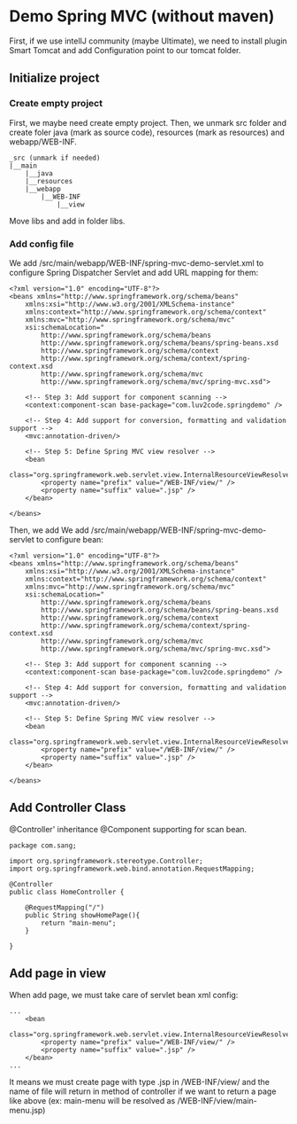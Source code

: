 # Demo Spring MVC (without maven)

First, if we use intelIJ community (maybe Ultimate), we need to install plugin Smart Tomcat and add Configuration point to our tomcat folder.

## Initialize project
### Create empty project
First, we maybe need create empty project. Then, we unmark src folder and create foler java (mark as source code), resources (mark as resources) and webapp/WEB-INF.
```
_src (unmark if needed)
|__main
    |__java
    |__resources
    |__webapp
        |__WEB-INF
            |__view
```

Move libs and add in folder libs.

### Add config file
We add /src/main/webapp/WEB-INF/spring-mvc-demo-servlet.xml to configure Spring Dispatcher Servlet and add URL mapping for them:
```
<?xml version="1.0" encoding="UTF-8"?>
<beans xmlns="http://www.springframework.org/schema/beans"
	xmlns:xsi="http://www.w3.org/2001/XMLSchema-instance" 
	xmlns:context="http://www.springframework.org/schema/context"
	xmlns:mvc="http://www.springframework.org/schema/mvc"
	xsi:schemaLocation="
		http://www.springframework.org/schema/beans
    	http://www.springframework.org/schema/beans/spring-beans.xsd
    	http://www.springframework.org/schema/context
    	http://www.springframework.org/schema/context/spring-context.xsd
    	http://www.springframework.org/schema/mvc
        http://www.springframework.org/schema/mvc/spring-mvc.xsd">

	<!-- Step 3: Add support for component scanning -->
	<context:component-scan base-package="com.luv2code.springdemo" />

	<!-- Step 4: Add support for conversion, formatting and validation support -->
	<mvc:annotation-driven/>

	<!-- Step 5: Define Spring MVC view resolver -->
	<bean
		class="org.springframework.web.servlet.view.InternalResourceViewResolver">
		<property name="prefix" value="/WEB-INF/view/" />
		<property name="suffix" value=".jsp" />
	</bean>

</beans>
```
Then, we add We add /src/main/webapp/WEB-INF/spring-mvc-demo-servlet to configure bean:
```
<?xml version="1.0" encoding="UTF-8"?>
<beans xmlns="http://www.springframework.org/schema/beans"
	xmlns:xsi="http://www.w3.org/2001/XMLSchema-instance" 
	xmlns:context="http://www.springframework.org/schema/context"
	xmlns:mvc="http://www.springframework.org/schema/mvc"
	xsi:schemaLocation="
		http://www.springframework.org/schema/beans
    	http://www.springframework.org/schema/beans/spring-beans.xsd
    	http://www.springframework.org/schema/context
    	http://www.springframework.org/schema/context/spring-context.xsd
    	http://www.springframework.org/schema/mvc
        http://www.springframework.org/schema/mvc/spring-mvc.xsd">

	<!-- Step 3: Add support for component scanning -->
	<context:component-scan base-package="com.luv2code.springdemo" />

	<!-- Step 4: Add support for conversion, formatting and validation support -->
	<mvc:annotation-driven/>

	<!-- Step 5: Define Spring MVC view resolver -->
	<bean
		class="org.springframework.web.servlet.view.InternalResourceViewResolver">
		<property name="prefix" value="/WEB-INF/view/" />
		<property name="suffix" value=".jsp" />
	</bean>

</beans>
```

## Add Controller Class
@Controller' inheritance @Component supporting for scan bean.
```
package com.sang;

import org.springframework.stereotype.Controller;
import org.springframework.web.bind.annotation.RequestMapping;

@Controller
public class HomeController {

    @RequestMapping("/")
    public String showHomePage(){
        return "main-menu";
    }

}
```

## Add page in view
When add page, we must take care of servlet bean xml config:
```
...
	<bean
		class="org.springframework.web.servlet.view.InternalResourceViewResolver">
		<property name="prefix" value="/WEB-INF/view/" />
		<property name="suffix" value=".jsp" />
	</bean>
...
```

It means we must create page with type .jsp in /WEB-INF/view/ and the name of file will return in method of controller if we want to return a page like above (ex: main-menu will be resolved as /WEB-INF/view/main-menu.jsp)